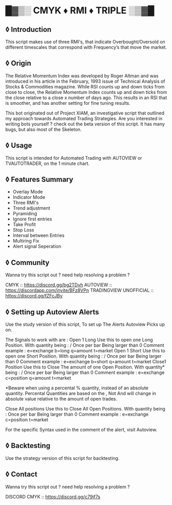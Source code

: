 # █▓▒░ CMYK ♦ RMI ♦ TRIPLE ░▒▓█ 
## ◊ Introduction 
This script makes use of three RMI's, that indicate Overbought/Oversold on different timescales that correspond with Frequency’s that move the market. 

## ◊ Origin 
The Relative Momentum Index was developed by Roger Altman and was introduced in his article in the February, 1993 issue of Technical Analysis of Stocks & Commodities magazine. 
While RSI counts up and down ticks from close to close, the Relative Momentum Index counts up and down ticks from the close relative to a close x number of days ago. 
This results in an RSI that is smoother, and has another setting for fine tuning results. 

This bot originated out of Project XIAM, an investigative script that outlined my approach towards Automated Trading Strategies. 
Are you interested in writing bots yourself ? check out the beta version of this script. 
It has many bugs, but also most of the Skeleton. 

## ◊ Usage 
This script is intended for Automated Trading with AUTOVIEW or TVAUTOTRADER, on the 1 minute chart. 

## ◊ Features Summary 
- Overlay Mode
- Indicator Mode 
- Three RMI's 
- Trend adjustment 
- Pyramiding
- Ignore first entries 
- Take Profit 
- Stop Loss 
- Interval between Entries
- Multiring Fix
- Alert signal Seperation

## ◊ Community 
Wanna try this script out ? need help resolving a problem ? 

CMYK :: https://discord.gg/bg2TDvh 
AUTOVIEW :: https://discordapp.com/invite/BFz8VPn 
TRADINGVIEW UNOFFICIAL :: https://discord.gg/fZFcJBy 

## ◊ Setting up Autoview Alerts 
Use the study version of this script, To set up The Alerts Autoview Picks up on. 

The Signals to work with are : 
Open 1 Long
Use this to open one Long Position. 
With quantity being : / 
Once per bar 
Being larger than 0 
Comment example : e=exchange b=long q=amount t=market 
Open 1 Short
Use this to open one Short Position. 
With quantity being : / 
Once per bar 
Being larger than 0 
Comment example : e=exchange b=short q=amount t=market 
Close1 Position
Use this to Close The amount of one Open Position. 
With quantity* being : / 
Once per bar 
Being larger than 0 
Comment example : e=exchange c=position q=amount t=market 

*Beware when using a percental % quantity, instead of an absolute quantity. 
Percental Quantities are based on the , Not 
And will change in absolute value relative to the amount of open trades. 

Close All positions
Use this to Close All Open Positions. 
With quantity being : 
Once per bar 
Being larger than 0 
Comment example : e=exchange c=position t=market 

For the specific Syntax used in the comment of the alert, visit Autoview. 

## ◊ Backtesting 
Use the strategy version of this script for backtesting. 

## ◊ Contact 
Wanna try this script out ? need help resolving a problem ? 

DISCORD CMYK :: https://discord.gg/c79jf7s
